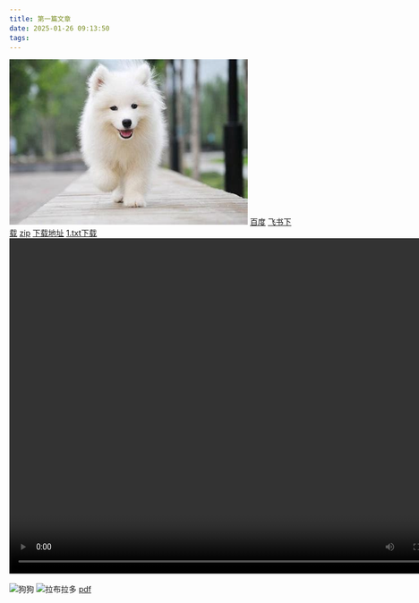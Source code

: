 ```yaml
---
title: 第一篇文章
date: 2025-01-26 09:13:50
tags:
---
```

![本地狗狗](./static/image/1.jpg)
[百度](https://www.baidu.com)
[飞书下载](https://download.e.hihonor.com)
[zip](https://www.123912.com/s/QRIhtd-mcdDv.html)
[下载地址](./1.txt)
<a href="1.txt" target="_blank">1.txt下载</a>
<video src="./static/video/1.mp4" autoplay="true" controls="controls" width="800" height="600"></video>

![狗狗](https://tse4-mm.cn.bing.net/th/id/OIP-C.AtfZx4HT3t2igtiBG1MhxQHaE8?rs=1&pid=ImgDetMain)
![拉布拉多](https://tse4-mm.cn.bing.net/th/id/OIP-C.sVui2uMKJQEXCXa8JwEuzgHaF7?rs=1&pid=ImgDetMain)
[pdf](./static/video/高级古风.pdf)